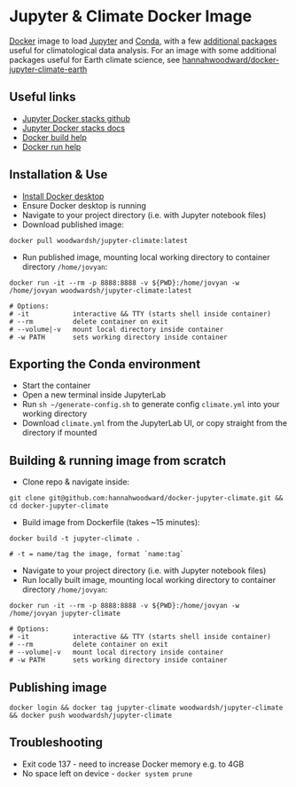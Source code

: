# Jupyter & Climate Docker Image

[Docker](https://www.docker.com/) image to load [Jupyter](https://docs.jupyter.org/en/latest/) and [Conda](https://docs.conda.io/en/latest/), with a few [additional packages](environment.yml) useful for climatological data analysis. For an image with some additional packages useful for Earth climate science, see [hannahwoodward/docker-jupyter-climate-earth](github.com/hannahwoodward/docker-jupyter-climate-earth)


## Useful links

* [Jupyter Docker stacks github](https://github.com/jupyter/docker-stacks)
* [Jupyter Docker stacks docs](https://jupyter-docker-stacks.readthedocs.io/en/latest/index.html)
* [Docker build help](https://docs.docker.com/engine/reference/commandline/build/)
* [Docker run help](https://docs.docker.com/engine/reference/commandline/run/)


## Installation & Use

* [Install Docker desktop](https://www.docker.com/get-started)
* Ensure Docker desktop is running
* Navigate to your project directory (i.e. with Jupyter notebook files)
* Download published image:

```
docker pull woodwardsh/jupyter-climate:latest
```

* Run published image, mounting local working directory to container directory `/home/jovyan`:

```
docker run -it --rm -p 8888:8888 -v ${PWD}:/home/jovyan -w /home/jovyan woodwardsh/jupyter-climate:latest

# Options:
# -it           interactive && TTY (starts shell inside container)
# --rm          delete container on exit
# --volume|-v   mount local directory inside container
# -w PATH       sets working directory inside container
```


## Exporting the Conda environment

* Start the container
* Open a new terminal inside JupyterLab
* Run `sh ~/generate-config.sh` to generate config `climate.yml` into your working directory
* Download `climate.yml` from the JupyterLab UI, or copy straight from the directory if mounted


## Building & running image from scratch

* Clone repo & navigate inside:

```
git clone git@github.com:hannahwoodward/docker-jupyter-climate.git && cd docker-jupyter-climate
```

* Build image from Dockerfile (takes ~15 minutes):

```
docker build -t jupyter-climate .

# -t = name/tag the image, format `name:tag`
```

* Navigate to your project directory (i.e. with Jupyter notebook files)
* Run locally built image, mounting local working directory to container directory `/home/jovyan`:

```
docker run -it --rm -p 8888:8888 -v ${PWD}:/home/jovyan -w /home/jovyan jupyter-climate

# Options:
# -it           interactive && TTY (starts shell inside container)
# --rm          delete container on exit
# --volume|-v   mount local directory inside container
# -w PATH       sets working directory inside container
```


## Publishing image

```
docker login && docker tag jupyter-climate woodwardsh/jupyter-climate && docker push woodwardsh/jupyter-climate
```


## Troubleshooting

* Exit code 137 - need to increase Docker memory e.g. to 4GB
* No space left on device - `docker system prune`
